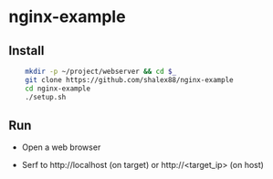 # nginx-example

## Install

```bash
    mkdir -p ~/project/webserver && cd $_
    git clone https://github.com/shalex88/nginx-example
    cd nginx-example
    ./setup.sh
```

## Run

* Open a web browser

* Serf to http://localhost (on target) or http://<target_ip> (on host)
